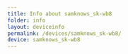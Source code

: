 ```yaml
---
title: Info about samknows_sk-wb8
folder: info
layout: deviceinfo
permalink: /devices/samknows_sk-wb8/
device: samknows_sk-wb8
---
```

